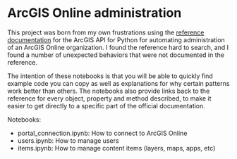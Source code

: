 # ArcGIS Online administration

This project was born from my own frustrations using the [reference documentation](https://developers.arcgis.com/python/api-reference/) for the ArcGIS API for Python for automating administration of an ArcGIS Online organization. I found the reference hard to search, and I found a number of unexpected behaviors that were not documented in the reference. 

The intention of these notebooks is that you will be able to quickly find example code you can copy as well as explanations for why certain patterns work better than others. The notebooks also provide links back to the reference for every object, property and method described, to make it easier to get directly to a specific part of the official documentation.

Notebooks:

* portal_connection.ipynb: How to connect to ArcGIS Online
* users.ipynb: How to manage users
* items.ipynb: How to manage content items (layers, maps, apps, etc)
